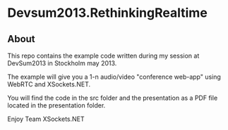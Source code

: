 # Devsum2013.RethinkingRealtime

## About

This repo contains the example code written during my session at DevSum2013 in Stockholm may 2013.

The example will give you a 1-n audio/video "conference web-app" using WebRTC and XSockets.NET.

You will find the code in the src folder and the presentation as a PDF file located in the presentation folder.

Enjoy
	Team XSockets.NET